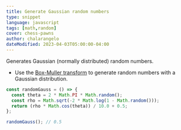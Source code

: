 ```yaml
---
title: Generate Gaussian random numbers
type: snippet
language: javascript
tags: [math,random]
cover: chess-pawns
author: chalarangelo
dateModified: 2023-04-03T05:00:00-04:00
---
```


Generates Gaussian (normally distributed) random numbers.

- Use the [Box-Muller transform](https://en.wikipedia.org/wiki/Box%E2%80%93Muller_transform) to generate random numbers with a Gaussian distribution.

```js
const randomGauss = () => {
  const theta = 2 * Math.PI * Math.random();
  const rho = Math.sqrt(-2 * Math.log(1 - Math.random()));
  return (rho * Math.cos(theta)) / 10.0 + 0.5;
};
```

```js
randomGauss(); // 0.5
```
